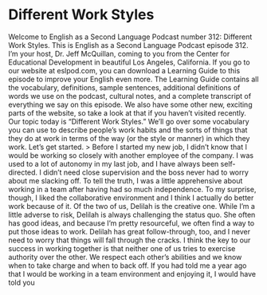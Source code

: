 # Different Work Styles

Welcome to English as a Second Language Podcast number 312: Different Work Styles.  This is English as a Second Language Podcast episode 312.  I’m your host, Dr. Jeff McQuillan, coming to you from the Center for Educational Development in beautiful Los Angeles, California.  If you go to our website at eslpod.com, you can download a Learning Guide to this episode to improve your English even more.  The Learning Guide contains all the vocabulary, definitions, sample sentences, additional definitions of words we use on the podcast, cultural notes, and a complete transcript of everything we say on this episode.  We also have some other new, exciting parts of the website, so take a look at that if you haven’t visited recently.  Our topic today is “Different Work Styles.”  We’ll go over some vocabulary you can use to describe people’s work habits and the sorts of things that they do at work in terms of the way (or the style or manner) in which they work.  Let’s get started.  > Before I started my new job, I didn’t know that I would be working so closely with another employee of the company.  I was used to a lot of autonomy in my last job, and I have always been self-directed.  I didn’t need close supervision and the boss never had to worry about me slacking off.  To tell the truth, I was a little apprehensive about working in a team after having had so much independence.  To my surprise, though, I liked the collaborative environment and I think I actually do better work because of it.    Of the two of us, Delilah is the creative one.  While I’m a little adverse to risk, Delilah is always challenging the status quo.  She often has good ideas, and because I’m pretty resourceful, we often find a way to put those ideas to work.  Delilah has great follow-through, too, and I never need to worry that things will fall through the cracks.    I think the key to our success in working together is that neither one of us tries to exercise authority over the other.  We respect each other’s abilities and we know when to take charge and when to back off.  If you had told me a year ago that I would be working in a team environment and enjoying it, I would have told you 